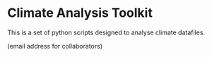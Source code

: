 # Climate Analysis Toolkit

This is a set of python scripts designed to analyse climate datafiles.

(email address for collaborators)
